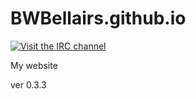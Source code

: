 # BWBellairs.github.io
[![Visit the IRC channel](https://kiwiirc.com/buttons/irc.freenode.net/%23BWBellairs.png)](https://kiwiirc.com/client/irc.freenode.net/?nick=wc?moo&theme=cli##BWBellairs)

My website

ver 0.3.3
